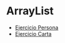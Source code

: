# ArrayList
- [Ejercicio Persona](https://github.com/oscarjuly23/Java_Basics/tree/main/DemosPOO/ArrayList/EjerciciosArrayList/src)
- [Ejercicio Carta](https://github.com/oscarjuly23/Java_Basics/tree/main/DemosPOO/ArrayList/EjerciciosArrayList/src/cartas)

